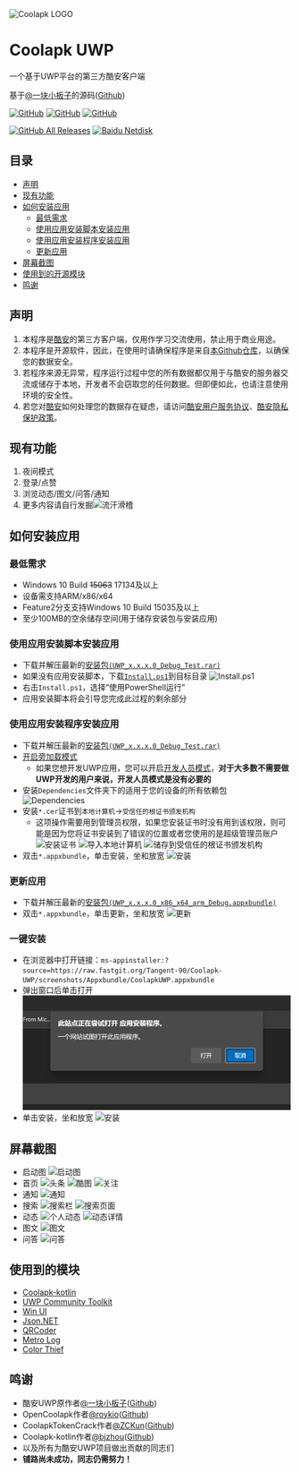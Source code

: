 <img alt="Coolapk LOGO" src="./logo3.png" width="200px" />

# Coolapk UWP
一个基于UWP平台的第三方酷安客户端

基于[@一块小板子](http://www.coolapk.com/u/695942)的源码([Github](https://github.com/oboard/CoolApk-UWP))

<a href="https://github.com/Tangent-90/Coolapk-UWP/blob/master/LICENSE"><img alt="GitHub" src="https://img.shields.io/github/license/Tangent-90/Coolapk-UWP.svg?label=License&style=flat-square"></a>
<a href="https://github.com/Tangent-90/Coolapk-UWP/issues"><img alt="GitHub" src="https://img.shields.io/github/issues/Tangent-90/Coolapk-UWP.svg?label=Issues&style=flat-square"></a>
<a href="https://github.com/Tangent-90/Coolapk-UWP/stargazers"><img alt="GitHub" src="https://img.shields.io/github/stars/Tangent-90/Coolapk-UWP.svg?label=Stars&style=flat-square"></a>

<a href="https://github.com/Tangent-90/Coolapk-UWP/releases/latest"><img alt="GitHub All Releases" src="https://img.shields.io/github/downloads/Tangent-90/Coolapk-UWP/total.svg?label=DOWNLOAD&logo=github&style=for-the-badge"></a>
<a href=""><img alt="Baidu Netdisk" src="https://img.shields.io/badge/download-%e5%af%86%e7%a0%81%ef%bc%9alIIl-magenta.svg?label=%e4%b8%8b%e8%bd%bd&logo=baidu&style=for-the-badge"></a>

## 目录
- [声明](#声明)
- [现有功能](#现有功能)
- [如何安装应用](#如何安装应用)
  - [最低需求](#最低需求)
  - [使用应用安装脚本安装应用](#使用应用安装脚本安装应用)
  - [使用应用安装程序安装应用](#使用应用安装程序安装应用)
  - [更新应用](#更新应用)
- [屏幕截图](#屏幕截图)
- [使用到的开源模块](#使用到的开源模块)
- [鸣谢](#鸣谢)

## 声明
1. 本程序是[酷安](https://coolapk.com)的第三方客户端，仅用作学习交流使用，禁止用于商业用途。
2. 本程序是开源软件，因此，在使用时请确保程序是来自[本Github仓库](https://github.com/Tangent-90/Coolapk-UWP)，以确保您的数据安全。
3. 若程序来源无异常，程序运行过程中您的所有数据都仅用于与酷安的服务器交流或储存于本地，开发者不会窃取您的任何数据。但即便如此，也请注意使用环境的安全性。
4. 若您对[酷安](https://coolapk.com)如何处理您的数据存在疑虑，请访问[酷安用户服务协议](https://m.coolapk.com/mp/user/agreement)、[酷安隐私保护政策](https://coolapk.com/about/privacy.html)。

## 现有功能
1. 夜间模式
2. 登录/点赞
3. 浏览动态/图文/问答/通知
4. 更多内容请自行发掘<img alt="流汗滑稽" src="./CoolapkUWP/Assets/Emoji/1259.png" width="20px" />

## 如何安装应用
### 最低需求
- Windows 10 Build ~~15063~~ 17134及以上
- 设备需支持ARM/x86/x64
- Feature2分支支持Windows 10 Build 15035及以上
- 至少100MB的空余储存空间(用于储存安装包与安装应用)

### 使用应用安装脚本安装应用
- 下载并解压最新的[安装包`(UWP_x.x.x.0_Debug_Test.rar)`](https://github.com/Tangent-90/Coolapk-UWP/releases/latest)
- 如果没有应用安装脚本，下载[`Install.ps1`](Install.ps1)到目标目录
![Install.ps1](Images/Guides/Snipaste_2019-10-12_22-49-11.png)
- 右击`Install.ps1`，选择“使用PowerShell运行”
- 应用安装脚本将会引导您完成此过程的剩余部分

### 使用应用安装程序安装应用
- 下载并解压最新的[安装包`(UWP_x.x.x.0_Debug_Test.rar)`](https://github.com/Tangent-90/Coolapk-UWP/releases/latest)
- [开启旁加载模式](https://www.windowscentral.com/how-enable-windows-10-sideload-apps-outside-store)
  - 如果您想开发UWP应用，您可以开启[开发人员模式](https://docs.microsoft.com/zh-cn/windows/uwp/get-started/enable-your-device-for-development)，**对于大多数不需要做UWP开发的用户来说，开发人员模式是没有必要的**
- 安装`Dependencies`文件夹下的适用于您的设备的所有依赖包
![Dependencies](Images/Guides/Snipaste_2019-10-13_15-51-33.png)
- 安装`*.cer`证书到`本地计算机`→`受信任的根证书颁发机构`
  - 这项操作需要用到管理员权限，如果您安装证书时没有用到该权限，则可能是因为您将证书安装到了错误的位置或者您使用的是超级管理员账户
  ![安装证书](Images/Guides/Snipaste_2019-10-12_22-46-37.png)
  ![导入本地计算机](Images/Guides/Snipaste_2019-10-19_15-28-58.png)
  ![储存到受信任的根证书颁发机构](Images/Guides/Snipaste_2019-10-20_23-36-44.png)
- 双击`*.appxbundle`，单击安装，坐和放宽
![安装](Images/Guides/Snipaste_2019-10-13_12-42-40.png)

### 更新应用
- 下载并解压最新的[安装包`(UWP_x.x.x.0_x86_x64_arm_Debug.appxbundle)`](https://github.com/Tangent-90/Coolapk-UWP/releases/latest)
- 双击`*.appxbundle`，单击更新，坐和放宽
![更新](Images/Guides/Snipaste_2019-10-13_16-01-09.png)

### 一键安装
- 在浏览器中打开链接：`ms-appinstaller:?source=https://raw.fastgit.org/Tangent-90/Coolapk-UWP/screenshots/Appxbundle/CoolapkUWP.appxbundle`
- 弹出窗口后单击打开
![弹窗](Images/Guides/Snipaste_2021-03-05_22-26-31.png)
- 单击安装，坐和放宽
![安装](Images/Guides/Snipaste_2019-10-13_12-42-40.png)

## 屏幕截图
- 启动图
![启动图](Images/Screenshots/Snipaste_2020-04-29_14-53-51.png)
- 首页
![头条](Images/Screenshots/Snipaste_2020-06-22_17-11-05.png)
![酷图](Images/Screenshots/Snipaste_2020-06-21_17-13-25.png)
![关注](Images/Screenshots/Snipaste_2020-06-22_17-48-43.png)
- 通知
![通知](Images/Screenshots/Snipaste_2020-06-22_17-14-10.png)
- 搜索
![搜索栏](Images/Screenshots/Snipaste_2020-06-22_17-15-10.png)
![搜索页面](Images/Screenshots/Snipaste_2020-06-21_17-09-49.png)
- 动态
![个人动态](Images/Screenshots/Snipaste_2020-06-22_17-16-03.png)
![动态详情](Images/Screenshots/Snipaste_2020-06-22_17-16-37.png)
- 图文
![图文](Images/Screenshots/Snipaste_2020-06-21_16-52-01.png)
- 问答
![问答](Images/Screenshots/Snipaste_2020-06-21_17-11-33.png)

## 使用到的模块
- [Coolapk-kotlin](https://github.com/bjzhou/Coolapk-kotlin)
- [UWP Community Toolkit](https://github.com/Microsoft/UWPCommunityToolkit/)
- [Win UI](https://github.com/microsoft/microsoft-ui-xaml)
- [Json.NET](https://www.newtonsoft.com/json)
- [QRCoder](https://github.com/codebude/QRCoder)
- [Metro Log](https://github.com/novotnyllc/MetroLog)
- [Color Thief](https://github.com/KSemenenko/ColorThief)

## 鸣谢
- 酷安UWP原作者[@一块小板子](http://www.coolapk.com/u/695942)([Github](https://github.com/oboard))
- OpenCoolapk作者[@roykio](http://www.coolapk.com/u/703542)([Github](https://github.com/roykio))
- CoolapkTokenCrack作者[@ZCKun](http://www.coolapk.com/u/654147)([Github](https://github.com/ZCKun))
- Coolapk-kotlin作者[@bjzhou](http://www.coolapk.com/u/528097)([Github](https://github.com/bjzhou))
- 以及所有为酷安UWP项目做出贡献的同志们
- **铺路尚未成功，同志仍需努力！**
